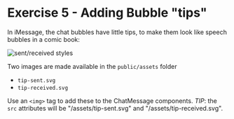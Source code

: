 # Exercise 5 - Adding Bubble "tips"

In iMessage, the chat bubbles have little tips, to make them look like speech bubbles in a comic book:

![sent/received styles](/__lecture/assets/exercise-3-with-tips.png)

Two images are made available in the `public/assets` folder

- `tip-sent.svg`
- `tip-received.svg`

Use an `<img>` tag to add these to the ChatMessage components. _TIP_: the `src` attributes will be "/assets/tip-sent.svg" and "/assets/tip-received.svg".
